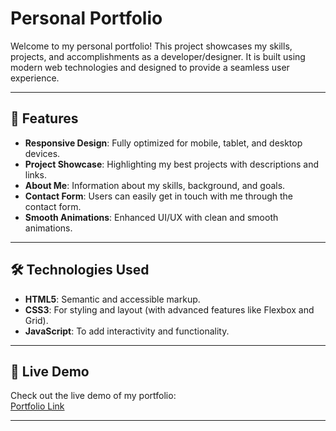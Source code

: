 # Personal Portfolio

Welcome to my personal portfolio! This project showcases my skills, projects, and accomplishments as a developer/designer. It is built using modern web technologies and designed to provide a seamless user experience.

---

## 🌟 Features

- **Responsive Design**: Fully optimized for mobile, tablet, and desktop devices.
- **Project Showcase**: Highlighting my best projects with descriptions and links.
- **About Me**: Information about my skills, background, and goals.
- **Contact Form**: Users can easily get in touch with me through the contact form.
- **Smooth Animations**: Enhanced UI/UX with clean and smooth animations.

---

## 🛠️ Technologies Used

- **HTML5**: Semantic and accessible markup.
- **CSS3**: For styling and layout (with advanced features like Flexbox and Grid).
- **JavaScript**: To add interactivity and functionality.

---

## 🚀 Live Demo

Check out the live demo of my portfolio:  
[Portfolio Link](https://dilipbist.github.io/Dilip-portfolio/)

---

